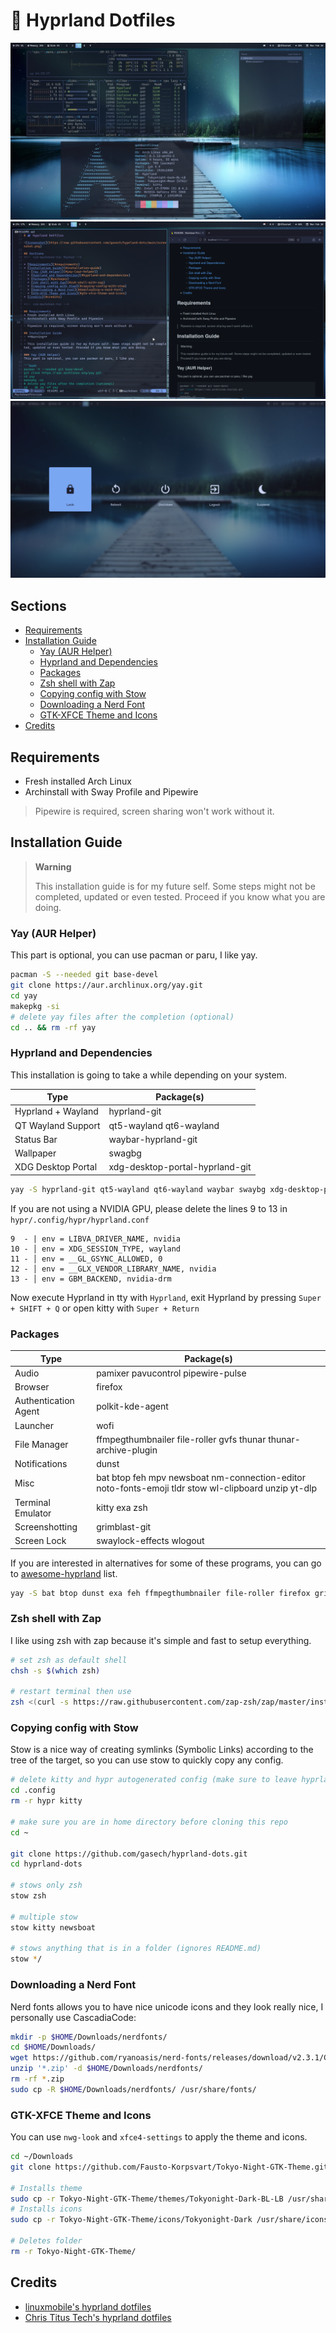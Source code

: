 # 🌌 Hyprland Dotfiles

![Screenshot 1](https://raw.githubusercontent.com/gasech/hyprland-dots/main/assets/screenshot1.png)
![Screenshot 2](https://raw.githubusercontent.com/gasech/hyprland-dots/main/assets/screenshot2.png)
![Screenshot 3](https://raw.githubusercontent.com/gasech/hyprland-dots/main/assets/screenshot3.png)

## Sections
<!-- vim-markdown-toc Marked -->

* [Requirements](#requirements)
* [Installation Guide](#installation-guide)
    * [Yay (AUR Helper)](#yay-(aur-helper))
    * [Hyprland and Dependencies](#hyprland-and-dependencies)
    * [Packages](#packages)
    * [Zsh shell with Zap](#zsh-shell-with-zap)
    * [Copying config with Stow](#copying-config-with-stow)
    * [Downloading a Nerd Font](#downloading-a-nerd-font)
    * [GTK-XFCE Theme and Icons](#gtk-xfce-theme-and-icons)
* [Credits](#credits)

<!-- vim-markdown-toc -->

## Requirements
* Fresh installed Arch Linux 
* Archinstall with Sway Profile and Pipewire

> Pipewire is required, screen sharing won't work without it.

## Installation Guide 
> **Warning** 
>
> This installation guide is for my future self. Some steps might not be completed, updated or even tested. Proceed if you know what you are doing.

### Yay (AUR Helper)
This part is optional, you can use pacman or paru, I like yay.

```bash
pacman -S --needed git base-devel
git clone https://aur.archlinux.org/yay.git
cd yay
makepkg -si
# delete yay files after the completion (optional) 
cd .. && rm -rf yay
```

### Hyprland and Dependencies
This installation is going to take a while depending on your system.

| Type | Package(s) |
|-|--|
| Hyprland + Wayland  | hyprland-git |
| QT Wayland Support | qt5-wayland qt6-wayland |
| Status Bar  | waybar-hyprland-git |
| Wallpaper | swagbg |
| XDG Desktop Portal  | xdg-desktop-portal-hyprland-git  |

```bash
yay -S hyprland-git qt5-wayland qt6-wayland waybar swaybg xdg-desktop-portal-hyprland-git
```

If you are not using a NVIDIA GPU, please delete the lines 9 to 13 in `hypr/.config/hypr/hyprland.conf`
```
9  - | env = LIBVA_DRIVER_NAME, nvidia
10 - │ env = XDG_SESSION_TYPE, wayland
11 - │ env = __GL_GSYNC_ALLOWED, 0
12 - │ env = __GLX_VENDOR_LIBRARY_NAME, nvidia
13 - │ env = GBM_BACKEND, nvidia-drm
```
Now execute Hyprland in tty with `Hyprland`, exit Hyprland by pressing `Super + SHIFT + Q` or open kitty with `Super + Return` 

### Packages 

| Type | Package(s)    |
|--------------- | --------------- |
| Audio  | pamixer pavucontrol pipewire-pulse |
| Browser | firefox | 
| Authentication Agent | polkit-kde-agent  |
| Launcher | wofi |
| File Manager | ffmpegthumbnailer file-roller gvfs thunar thunar-archive-plugin |
| Notifications | dunst  |
| Misc | bat btop feh mpv newsboat nm-connection-editor noto-fonts-emoji tldr stow wl-clipboard unzip yt-dlp |
| Terminal Emulator | kitty exa zsh |
| Screenshotting | grimblast-git |
| Screen Lock | swaylock-effects wlogout |

If you are interested in alternatives for some of these programs, you can go to [awesome-hyprland](https://github.com/hyprland-community/awesome-hyprland) list. 

```bash
yay -S bat btop dunst exa feh ffmpegthumbnailer file-roller firefox grimblast-git gvfs kitty mpv newsboat nm-connection-editor noto-fonts-emoji pamixer pavucontrol pipewire-pulse polkit-kde-agent stow swaylock-effects thunar thunar-archive-plugin wlogout tldr unzip wl-clipboard wofi yt-dlp zsh 
```

### Zsh shell with Zap
I like using zsh with zap because it's simple and fast to setup everything.

```bash
# set zsh as default shell
chsh -s $(which zsh)

# restart terminal then use 
zsh <(curl -s https://raw.githubusercontent.com/zap-zsh/zap/master/install.zsh)
```

### Copying config with Stow
Stow is a nice way of creating symlinks (Symbolic Links) according to the tree of the target, so you can use stow to quickly copy any config.

```bash
# delete kitty and hypr autogenerated config (make sure to leave hyprland before doing this)
cd .config
rm -r hypr kitty

# make sure you are in home directory before cloning this repo
cd ~ 

git clone https://github.com/gasech/hyprland-dots.git
cd hyprland-dots 

# stows only zsh
stow zsh 

# multiple stow 
stow kitty newsboat 

# stows anything that is in a folder (ignores README.md)
stow */ 
```

### Downloading a Nerd Font
Nerd fonts allows you to have nice unicode icons and they look really nice, I personally use CascadiaCode:
```bash
mkdir -p $HOME/Downloads/nerdfonts/
cd $HOME/Downloads/
wget https://github.com/ryanoasis/nerd-fonts/releases/download/v2.3.1/CascadiaCode.zip
unzip '*.zip' -d $HOME/Downloads/nerdfonts/
rm -rf *.zip
sudo cp -R $HOME/Downloads/nerdfonts/ /usr/share/fonts/
```

### GTK-XFCE Theme and Icons
You can use `nwg-look` and `xfce4-settings` to apply the theme and icons.

```bash
cd ~/Downloads
git clone https://github.com/Fausto-Korpsvart/Tokyo-Night-GTK-Theme.git

# Installs theme
sudo cp -r Tokyo-Night-GTK-Theme/themes/Tokyonight-Dark-BL-LB /usr/share/themes/
# Installs icons
sudo cp -r Tokyo-Night-GTK-Theme/icons/Tokyonight-Dark /usr/share/icons/

# Deletes folder
rm -r Tokyo-Night-GTK-Theme/
```

## Credits 
* [linuxmobile's hyprland dotfiles](https://github.com/linuxmobile/hyprland-dots)
* [Chris Titus Tech's hyprland dotfiles](https://github.com/ChrisTitusTech/hyprland-titus/)
